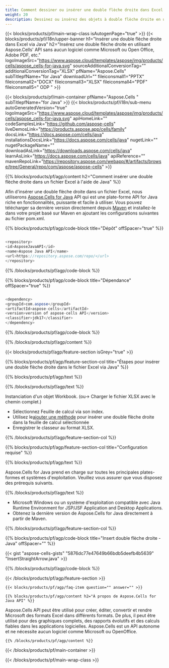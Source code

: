 ```yaml
---
title: Comment dessiner ou insérer une double flèche droite dans Excel via Java
weight: 20
description: Dessinez ou insérez des objets à double flèche droite en utilisant Aspose.Cells' Java API sans aucun logiciel tel que Microsoft ou Open Office, Adobe PDF, etc.
---
```

{{< blocks/products/pf/main-wrap-class isAutogenPage="true" >}}
{{< blocks/products/pf/i18n/upper-banner h1="Insérer une double flèche droite dans Excel via Java" h2="Insérez une double flèche droite en utilisant Aspose.Cells\' API sans aucun logiciel comme Microsoft ou Open Office, Adobe PDF, etc." logoImageSrc="https://www.aspose.cloud/templates/aspose/img/products/cells/aspose_cells-for-java.svg" sourceAdditionalConversionTag="" additionalConversionTag="XLSX" pfName="Aspose.Cells" subTitlepfName="for Java" downloadUrl="" fileiconsmall1="PPTX" fileiconsmall2="DOCX" fileiconsmall3="XLSX" fileiconsmall4="PDF" fileiconsmall5=" ODP " >}}

{{< blocks/products/pf/main-container pfName="Aspose.Cells " subTitlepfName="for Java" >}}
{{< blocks/products/pf/i18n/sub-menu autoGeneratedVersion="true" logoImageSrc="https://www.aspose.cloud/templates/aspose/img/products/cells/aspose_cells-for-java.svg" apiHomeLink="" codeSamplesLink="https://github.com/aspose-cells" liveDemosLink="https://products.aspose.app/cells/family" docsLink="https://docs.aspose.com/cells/java" installationsDocsLink="https://docs.aspose.com/cells/java" nugetLink="" nugetPackageName="" downloadAsLink="https://downloads.aspose.com/cells/java" learnAsLink="https://docs.aspose.com/cells/java" apiReference="" mavenRepoLink="https://repository.aspose.com/webapp/#/artifacts/browse/tree/General/repo/com/aspose/aspose-cells" >}}

{{% blocks/products/pf/agp/content h2="Comment insérer une double flèche droite dans un fichier Excel à l\'aide de Java" %}}

 Afin d'insérer une double flèche droite dans un fichier Excel, nous utiliserons
 [Aspose.Cells for Java](https://products.aspose.com/cells/java) 
 API qui est une plate-forme API for Java riche en fonctionnalités, puissante et facile à utiliser. Vous pouvez télécharger sa dernière version directement depuis
 [Maven](https://repository.aspose.com/webapp/#/artifacts/browse/tree/General/repo/com/aspose/aspose-cells) 
 et installez-le dans votre projet basé sur Maven en ajoutant les configurations suivantes au fichier pom.xml.

{{% blocks/products/pf/agp/code-block title="Dépôt" offSpacer="true" %}}

```cs

<repository>
<id>AsposeJavaAPI</id>
<name>Aspose Java API</name>
<url>https://repository.aspose.com/repo/</url>
</repository>

```

{{% /blocks/products/pf/agp/code-block %}}

{{% blocks/products/pf/agp/code-block title="Dépendance" offSpacer="true" %}}

```cs

<dependency>
<groupId>com.aspose</groupId>
<artifactId>aspose-cells</artifactId>
<version>version of aspose-cells API</version>
<classifier>jdk17</classifier>
</dependency>

```

{{% /blocks/products/pf/agp/code-block %}}

{{% /blocks/products/pf/agp/content %}}

{{< blocks/products/pf/agp/feature-section isGrey="true" >}}

{{% blocks/products/pf/agp/feature-section-col title="Étapes pour insérer une double flèche droite dans le fichier Excel via Java" %}}

{{% blocks/products/pf/agp/text %}}

{{% /blocks/products/pf/agp/text %}}

Instanciation d'un objet Workbook. (ou-> Charger le fichier XLSX avec le chemin complet.)
+ Sélectionnez Feuille de calcul via son index.
 + Utilisez le[ajouter une méthode](https://reference.aspose.com/cells/java/com.aspose.cells/shapecollection/#addLine-int-int-int-int-int-int-) pour insérer une double flèche droite dans la feuille de calcul sélectionnée
+ Enregistrer le classeur au format XLSX.

{{% /blocks/products/pf/agp/feature-section-col %}}

{{% blocks/products/pf/agp/feature-section-col title="Configuration requise" %}}

{{% blocks/products/pf/agp/text %}}

 Aspose.Cells for Java prend en charge sur toutes les principales plates-formes et systèmes d'exploitation. Veuillez vous assurer que vous disposez des prérequis suivants.

{{% /blocks/products/pf/agp/text %}}

- Microsoft Windows ou un système d'exploitation compatible avec Java Runtime Environment for JSP/JSF Application and Desktop Applications.
- Obtenez la dernière version de Aspose.Cells for Java directement à partir de Maven.

{{% /blocks/products/pf/agp/feature-section-col %}}

{{% blocks/products/pf/agp/code-block title="Insert double flèche droite - Java" offSpacer="" %}}

{{< gist "aspose-cells-gists" "5876dc77e47649b66bdb5deefb4b5639" "InsertStraightArrow.java" >}}

{{% /blocks/products/pf/agp/code-block %}}

{{< /blocks/products/pf/agp/feature-section >}}

    {{< blocks/products/pf/agp/faq-item question="" answer="" >}}
 

<!-- aboutfile Starts -->

    {{% blocks/products/pf/agp/content h2="À propos de Aspose.Cells for Java API" %}}

 Aspose.Cells API peut être utilisé pour créer, éditer, convertir et rendre Microsoft des formats Excel dans différents formats. De plus, il peut être utilisé pour des graphiques complets, des rapports évolutifs et des calculs fiables dans les applications logicielles. Aspose.Cells est un API autonome et ne nécessite aucun logiciel comme Microsoft ou OpenOffice.


    {{% /blocks/products/pf/agp/content %}}

    


{{< /blocks/products/pf/main-container >}}
    
{{< /blocks/products/pf/main-wrap-class >}}
